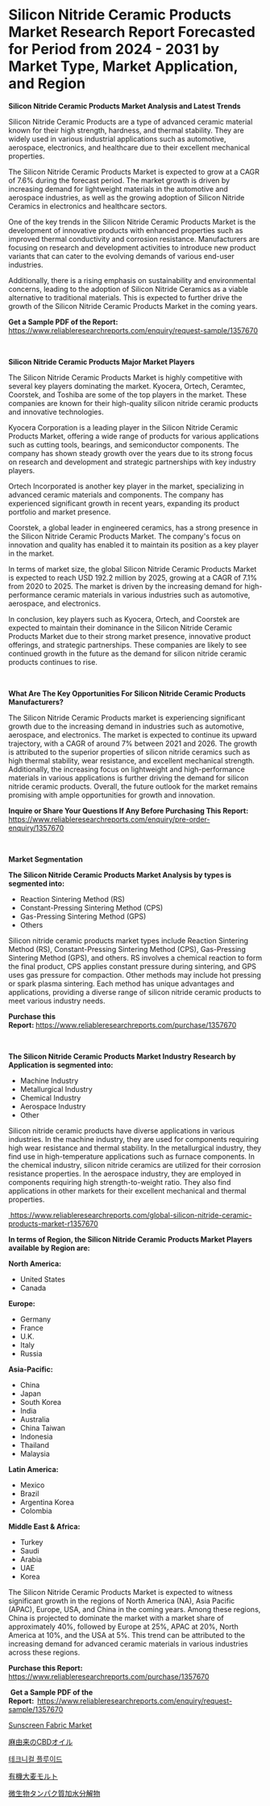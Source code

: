 <p><h1>Silicon Nitride Ceramic Products Market Research Report Forecasted for Period from 2024 -  2031 by Market Type, Market Application, and Region</h1></p><p><strong>Silicon Nitride Ceramic Products Market Analysis and Latest Trends</strong></p>
<p><p>Silicon Nitride Ceramic Products are a type of advanced ceramic material known for their high strength, hardness, and thermal stability. They are widely used in various industrial applications such as automotive, aerospace, electronics, and healthcare due to their excellent mechanical properties.</p><p>The Silicon Nitride Ceramic Products Market is expected to grow at a CAGR of 7.6% during the forecast period. The market growth is driven by increasing demand for lightweight materials in the automotive and aerospace industries, as well as the growing adoption of Silicon Nitride Ceramics in electronics and healthcare sectors.</p><p>One of the key trends in the Silicon Nitride Ceramic Products Market is the development of innovative products with enhanced properties such as improved thermal conductivity and corrosion resistance. Manufacturers are focusing on research and development activities to introduce new product variants that can cater to the evolving demands of various end-user industries.</p><p>Additionally, there is a rising emphasis on sustainability and environmental concerns, leading to the adoption of Silicon Nitride Ceramics as a viable alternative to traditional materials. This is expected to further drive the growth of the Silicon Nitride Ceramic Products Market in the coming years.</p></p>
<p><strong>Get a Sample PDF of the Report:&nbsp;</strong> <a href="https://www.reliableresearchreports.com/enquiry/request-sample/1357670">https://www.reliableresearchreports.com/enquiry/request-sample/1357670</a></p>
<p>&nbsp;</p>
<p><strong>Silicon Nitride Ceramic Products Major Market Players</strong></p>
<p><p>The Silicon Nitride Ceramic Products Market is highly competitive with several key players dominating the market. Kyocera, Ortech, Ceramtec, Coorstek, and Toshiba are some of the top players in the market. These companies are known for their high-quality silicon nitride ceramic products and innovative technologies.</p><p>Kyocera Corporation is a leading player in the Silicon Nitride Ceramic Products Market, offering a wide range of products for various applications such as cutting tools, bearings, and semiconductor components. The company has shown steady growth over the years due to its strong focus on research and development and strategic partnerships with key industry players.</p><p>Ortech Incorporated is another key player in the market, specializing in advanced ceramic materials and components. The company has experienced significant growth in recent years, expanding its product portfolio and market presence.</p><p>Coorstek, a global leader in engineered ceramics, has a strong presence in the Silicon Nitride Ceramic Products Market. The company's focus on innovation and quality has enabled it to maintain its position as a key player in the market.</p><p>In terms of market size, the global Silicon Nitride Ceramic Products Market is expected to reach USD 192.2 million by 2025, growing at a CAGR of 7.1% from 2020 to 2025. The market is driven by the increasing demand for high-performance ceramic materials in various industries such as automotive, aerospace, and electronics.</p><p>In conclusion, key players such as Kyocera, Ortech, and Coorstek are expected to maintain their dominance in the Silicon Nitride Ceramic Products Market due to their strong market presence, innovative product offerings, and strategic partnerships. These companies are likely to see continued growth in the future as the demand for silicon nitride ceramic products continues to rise.</p></p>
<p>&nbsp;</p>
<p><strong>What Are The Key Opportunities For Silicon Nitride Ceramic Products Manufacturers?</strong></p>
<p><p>The Silicon Nitride Ceramic Products market is experiencing significant growth due to the increasing demand in industries such as automotive, aerospace, and electronics. The market is expected to continue its upward trajectory, with a CAGR of around 7% between 2021 and 2026. The growth is attributed to the superior properties of silicon nitride ceramics such as high thermal stability, wear resistance, and excellent mechanical strength. Additionally, the increasing focus on lightweight and high-performance materials in various applications is further driving the demand for silicon nitride ceramic products. Overall, the future outlook for the market remains promising with ample opportunities for growth and innovation.</p></p>
<p><strong>Inquire or Share Your Questions If Any Before Purchasing This Report:</strong> <a href="https://www.reliableresearchreports.com/enquiry/pre-order-enquiry/1357670">https://www.reliableresearchreports.com/enquiry/pre-order-enquiry/1357670</a></p>
<p>&nbsp;</p>
<p><strong>Market Segmentation</strong></p>
<p><strong>The Silicon Nitride Ceramic Products Market Analysis by types is segmented into:</strong></p>
<p><ul><li>Reaction Sintering Method (RS)</li><li>Constant-Pressing Sintering Method (CPS)</li><li>Gas-Pressing Sintering Method (GPS)</li><li>Others</li></ul></p>
<p><p>Silicon nitride ceramic products market types include Reaction Sintering Method (RS), Constant-Pressing Sintering Method (CPS), Gas-Pressing Sintering Method (GPS), and others. RS involves a chemical reaction to form the final product, CPS applies constant pressure during sintering, and GPS uses gas pressure for compaction. Other methods may include hot pressing or spark plasma sintering. Each method has unique advantages and applications, providing a diverse range of silicon nitride ceramic products to meet various industry needs.</p></p>
<p><strong>Purchase this Report:&nbsp;</strong><a href="https://www.reliableresearchreports.com/purchase/1357670">https://www.reliableresearchreports.com/purchase/1357670</a></p>
<p>&nbsp;</p>
<p><strong>The Silicon Nitride Ceramic Products Market Industry Research by Application is segmented into:</strong></p>
<p><ul><li>Machine Industry</li><li>Metallurgical Industry</li><li>Chemical Industry</li><li>Aerospace Industry</li><li>Other</li></ul></p>
<p><p>Silicon nitride ceramic products have diverse applications in various industries. In the machine industry, they are used for components requiring high wear resistance and thermal stability. In the metallurgical industry, they find use in high-temperature applications such as furnace components. In the chemical industry, silicon nitride ceramics are utilized for their corrosion resistance properties. In the aerospace industry, they are employed in components requiring high strength-to-weight ratio. They also find applications in other markets for their excellent mechanical and thermal properties.</p></p>
<p><a href="https://www.reliableresearchreports.com/global-silicon-nitride-ceramic-products-market-r1357670">&nbsp;https://www.reliableresearchreports.com/global-silicon-nitride-ceramic-products-market-r1357670</a></p>
<p><strong>In terms of Region, the Silicon Nitride Ceramic Products Market Players available by Region are:</strong></p>
<p>
    <p> <strong> North America: </strong>
        <ul>
            <li>United States</li>
            <li>Canada</li>
        </ul>
        </p> 
    <p> <strong> Europe: </strong>
        <ul>
            <li>Germany</li>
            <li>France</li>
            <li>U.K.</li>
            <li>Italy</li>
            <li>Russia</li>
        </ul>
        </p> 
    <p> <strong> Asia-Pacific: </strong>
        <ul>
            <li>China</li>
            <li>Japan</li>
            <li>South Korea</li>
            <li>India</li>
            <li>Australia</li>
            <li>China Taiwan</li>
            <li>Indonesia</li>
            <li>Thailand</li>
            <li>Malaysia</li>
        </ul>
        </p> 
    <p> <strong> Latin America: </strong>
        <ul>
            <li>Mexico</li>
            <li>Brazil</li>
            <li>Argentina Korea</li>
            <li>Colombia</li>
        </ul>
        </p> 
    <p> <strong> Middle East & Africa: </strong>
        <ul>
            <li>Turkey</li>
            <li>Saudi</li>
            <li>Arabia</li>
            <li>UAE</li>
            <li>Korea</li>
        </ul>
    </p>
    </p>
<p><p>The Silicon Nitride Ceramic Products Market is expected to witness significant growth in the regions of North America (NA), Asia Pacific (APAC), Europe, USA, and China in the coming years. Among these regions, China is projected to dominate the market with a market share of approximately 40%, followed by Europe at 25%, APAC at 20%, North America at 10%, and the USA at 5%. This trend can be attributed to the increasing demand for advanced ceramic materials in various industries across these regions.</p></p>
<p><strong>Purchase this Report: </strong><a href="https://www.reliableresearchreports.com/purchase/1357670">https://www.reliableresearchreports.com/purchase/1357670</a></p>
<p>&nbsp;<strong>Get a Sample PDF of the Report:&nbsp;&nbsp;</strong><a href="https://www.reliableresearchreports.com/enquiry/request-sample/1357670">https://www.reliableresearchreports.com/enquiry/request-sample/1357670</a></p>
<p><strong></strong></p>
<p><p><a href="https://github.com/refatkhan11277/Market-Research-Report-List-1/blob/main/sunscreen-fabric-market.md">Sunscreen Fabric Market</a></p><p><a href="https://github.com/mm14022023/Market-Research-Report-List-1/blob/main/6756395135838.md">麻由来のCBDオイル</a></p><p><a href="https://github.com/darrellockm3ytan895656/Market-Research-Report-List-2/blob/main/1207366141336.md">테크니컬 플루이드</a></p><p><a href="https://github.com/NikitaBruen/Market-Research-Report-List-1/blob/main/5239003135839.md">有機大麦モルト</a></p><p><a href="https://medium.com/@hrhzhypq19/%E3%83%9E%E3%82%A4%E3%82%AF%E3%83%AD%E7%94%9F%E7%89%A9%E3%81%AE%E3%82%BF%E3%83%B3%E3%83%91%E3%82%AF%E8%B3%AA%E5%8A%A0%E6%B0%B4%E5%88%86%E8%A7%A3%E7%89%A9%E3%81%AE%E5%B8%82%E5%A0%B4%E3%82%B7%E3%82%A7%E3%82%A2-%E8%A6%8F%E6%A8%A1-%E3%83%88%E3%83%AC%E3%83%B3%E3%83%89-%E7%94%A3%E6%A5%AD%E5%88%86%E6%9E%90%E3%83%AC%E3%83%9D%E3%83%BC%E3%83%88-%E3%82%A2%E3%83%97%E3%83%AA%E3%82%B1%E3%83%BC%E3%82%B7%E3%83%A7%E3%83%B3%E5%88%A5-%E4%B9%B3%E5%85%90%E7%94%A8%E3%83%9F%E3%83%AB%E3%82%AF-%E8%87%A8%E5%BA%8A%E6%A0%84%E9%A4%8A%E5%AD%A6-%E3%82%B9%E3%83%9D%E3%83%BC%E3%83%84%E6%A0%84%E9%A4%8A%E3%81%8A%E3%82%88%E3%81%B3%E6%A0%84%E9%A4%8A%E8%A3%9C%E5%8A%A9%E9%A3%9F%E5%93%81-%E3%82%BF%E3%82%A4%E3%83%97%E5%88%A5-%E6%B6%B2%E4%BD%93-%E3%83%91%E3%82%A6%E3%83%80%E3%83%BC-%E3%81%8A%E3%82%88%E3%81%B3202-4cebd140892e">微生物タンパク質加水分解物</a></p></p>